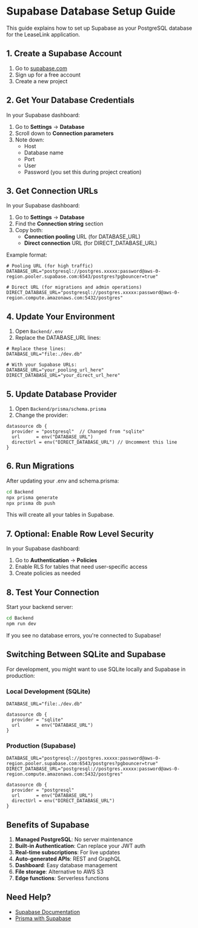 # Supabase Database Setup Guide

This guide explains how to set up Supabase as your PostgreSQL database for the LeaseLink application.

## 1. Create a Supabase Account

1. Go to [supabase.com](https://supabase.com)
2. Sign up for a free account
3. Create a new project

## 2. Get Your Database Credentials

In your Supabase dashboard:

1. Go to **Settings** → **Database**
2. Scroll down to **Connection parameters**
3. Note down:
   - Host
   - Database name
   - Port
   - User
   - Password (you set this during project creation)

## 3. Get Connection URLs

In your Supabase dashboard:

1. Go to **Settings** → **Database**
2. Find the **Connection string** section
3. Copy both:
   - **Connection pooling** URL (for DATABASE_URL)
   - **Direct connection** URL (for DIRECT_DATABASE_URL)

Example format:
```
# Pooling URL (for high traffic)
DATABASE_URL="postgresql://postgres.xxxxx:password@aws-0-region.pooler.supabase.com:6543/postgres?pgbouncer=true"

# Direct URL (for migrations and admin operations)
DIRECT_DATABASE_URL="postgresql://postgres.xxxxx:password@aws-0-region.compute.amazonaws.com:5432/postgres"
```

## 4. Update Your Environment

1. Open `Backend/.env`
2. Replace the DATABASE_URL lines:

```env
# Replace these lines:
DATABASE_URL="file:./dev.db"

# With your Supabase URLs:
DATABASE_URL="your_pooling_url_here"
DIRECT_DATABASE_URL="your_direct_url_here"
```

## 5. Update Database Provider

1. Open `Backend/prisma/schema.prisma`
2. Change the provider:

```prisma
datasource db {
  provider = "postgresql"  // Changed from "sqlite"
  url      = env("DATABASE_URL")
  directUrl = env("DIRECT_DATABASE_URL") // Uncomment this line
}
```

## 6. Run Migrations

After updating your .env and schema.prisma:

```bash
cd Backend
npx prisma generate
npx prisma db push
```

This will create all your tables in Supabase.

## 7. Optional: Enable Row Level Security

In your Supabase dashboard:
1. Go to **Authentication** → **Policies**
2. Enable RLS for tables that need user-specific access
3. Create policies as needed

## 8. Test Your Connection

Start your backend server:

```bash
cd Backend
npm run dev
```

If you see no database errors, you're connected to Supabase!

## Switching Between SQLite and Supabase

For development, you might want to use SQLite locally and Supabase in production:

### Local Development (SQLite)
```env
DATABASE_URL="file:./dev.db"
```

```prisma
datasource db {
  provider = "sqlite"
  url      = env("DATABASE_URL")
}
```

### Production (Supabase)
```env
DATABASE_URL="postgresql://postgres.xxxxx:password@aws-0-region.pooler.supabase.com:6543/postgres?pgbouncer=true"
DIRECT_DATABASE_URL="postgresql://postgres.xxxxx:password@aws-0-region.compute.amazonaws.com:5432/postgres"
```

```prisma
datasource db {
  provider = "postgresql"
  url      = env("DATABASE_URL")
  directUrl = env("DIRECT_DATABASE_URL")
}
```

## Benefits of Supabase

1. **Managed PostgreSQL**: No server maintenance
2. **Built-in Authentication**: Can replace your JWT auth
3. **Real-time subscriptions**: For live updates
4. **Auto-generated APIs**: REST and GraphQL
5. **Dashboard**: Easy database management
6. **File storage**: Alternative to AWS S3
7. **Edge functions**: Serverless functions

## Need Help?

- [Supabase Documentation](https://supabase.com/docs)
- [Prisma with Supabase](https://supabase.com/docs/guides/database/prisma)
